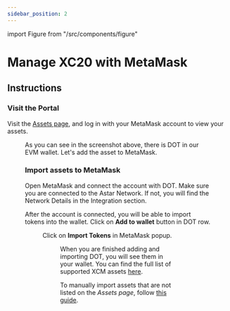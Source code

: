 ```yaml
---
sidebar_position: 2
---
```


import Figure from "/src/components/figure"

# Manage XC20 with MetaMask

## Instructions

### Visit the Portal

Visit the [Assets page](https://portal.astar.network/assets), and log in with your MetaMask account to view your assets.

<Figure src={require('/docs/use/manage-assets/img/XC20_EVM_1.png').default } width="50%" />

As you can see in the screenshot above, there is DOT in our EVM wallet. Let's add the asset to MetaMask.

### Import assets to MetaMask

Open MetaMask and connect the account with DOT. Make sure you are connected to the Astar Network. If not, you will find the Network Details in the Integration section.

After the account is connected, you will be able to import tokens into the wallet. Click on **Add to wallet** button in DOT row.

<Figure src={require('/docs/use/manage-assets/img/XC20_EVM_2.png').default } width="100%" />

Click on **Import Tokens** in MetaMask popup.

<Figure src={require('/docs/use/manage-assets/img/XC20_EVM_3.png').default } width="100%" />

When you are finished adding and importing DOT, you will see them in your wallet. You can find the full list of supported XCM assets [here](/docs/learn/interoperability/xcm/asset-list).

To manually import assets that are not listed on the _Assets page_, follow [this guide](/docs/learn/interoperability/xcm/building-with-xcm/send-xc20-evm.md#import-assets-on-metamask).
